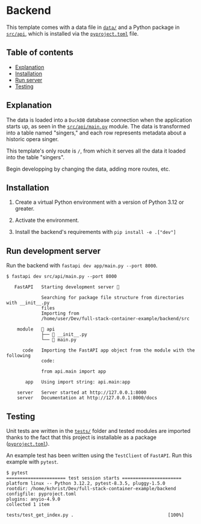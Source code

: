 # Backend

This template comes with a data file in [`data/`](data/singers.csv) and a Python package in [`src/api`](./src/api/), which is installed via the [`pyproject.toml`](./pyproject.toml) file.

## Table of contents

- [Explanation](#explanation)
- [Installation](#installation)
- [Run server](#run-development-server)
- [Testing](#testing)

## Explanation

The data is loaded into a `DuckDB` database connection when the application starts up, as seen in the [`src/api/main.py`](./src/api/main.py) module. The data is transformed into a table named "singers," and each row represents metadata about a historic opera singer.

This template's only route is `/`, from which it serves all the data it loaded into the table "singers".

Begin developping by changing the data, adding more routes, etc.

## Installation

1. Create a virtual Python environment with a version of Python 3.12 or greater.

2. Activate the environment.

3. Install the backend's requirements with `pip install -e .["dev"]`

## Run development server

Run the backend with `fastapi dev app/main.py --port 8000`.

```console
$ fastapi dev src/api/main.py --port 8000

   FastAPI   Starting development server 🚀

             Searching for package file structure from directories with __init__.py
             files
             Importing from
             /home/user/Dev/full-stack-container-example/backend/src

    module   📁 api
             ├── 🐍 __init__.py
             └── 🐍 main.py

      code   Importing the FastAPI app object from the module with the following
             code:

             from api.main import app

       app   Using import string: api.main:app

    server   Server started at http://127.0.0.1:8000
    server   Documentation at http://127.0.0.1:8000/docs
```

## Testing

Unit tests are written in the [`tests/`](./tests/) folder and tested modules are imported thanks to the fact that this project is installable as a package ([`pyproject.toml`](./pyproject.toml)).

An example test has been written using the `TestClient` of `FastAPI`. Run this example with `pytest`.

```console
$ pytest
====================== test session starts ======================
platform linux -- Python 3.12.2, pytest-8.3.5, pluggy-1.5.0
rootdir: /home/kchrist/Dev/full-stack-container-example/backend
configfile: pyproject.toml
plugins: anyio-4.9.0
collected 1 item

tests/test_get_index.py .                                   [100%]
```
